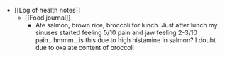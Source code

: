  * [[Log of health notes]]
    * [[Food journal]]
      * Ate salmon, brown rice, broccoli for lunch. Just after lunch my sinuses started feeling 5/10 pain and jaw feeling 2-3/10 pain...hmmm...is this due to high histamine in salmon? I doubt due to oxalate content of broccoli
